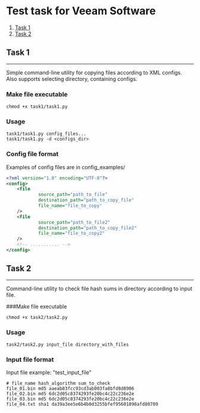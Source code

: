 # Test task for Veeam Software

1) <a href="#task-1">Task 1</a>
2) <a href="#task-2">Task 2</a>

## Task 1
<hr>

Simple command-line utility for copying files according to XML configs.  
Also supports selecting directory, containing configs.

### Make file executable
```shell
chmod +x task1/task1.py
```

### Usage
```shell
task1/task1.py config_files...
task1/task1.py -d <configs_dir>
```

### Config file format
Examples of config files are in config_examples/
```xml
<?xml version="1.0" encoding="UTF-8"?>
<config>
    <file
            source_path="path_to_file"
            destination_path="path_to_copy_file"
            file_name="file_to_copy"
    />
    <file
            source_path="path_to_file2"
            destination_path="path_to_copy_file2"
            file_name="file_to_copy2"
    />
    <!-- ........... -->
</config>

```


## Task 2
<hr>

Command-line utility to check file hash sums in directory according to input file.

###Make file executable
```shell
chmod +x task2/task2.py
```

### Usage
```shell
task2/task2.py input_file directory_with_files
```

### Input file format
Input file example: "test_input_file"
```shell
# file_name hash_algorithm sum_to_check
file_01.bin md5 aaeab83fcc93cd3ab003fa8bfd8d8906
file_02.bin md5 6dc2d05c8374293fe20bc4c22c236e2e
file_03.bin md5 6dc2d05c8374293fe20bc4c22c236e2e
file_04.txt sha1 da39a3ee5e6b4b0d3255bfef95601890afd80709
```

